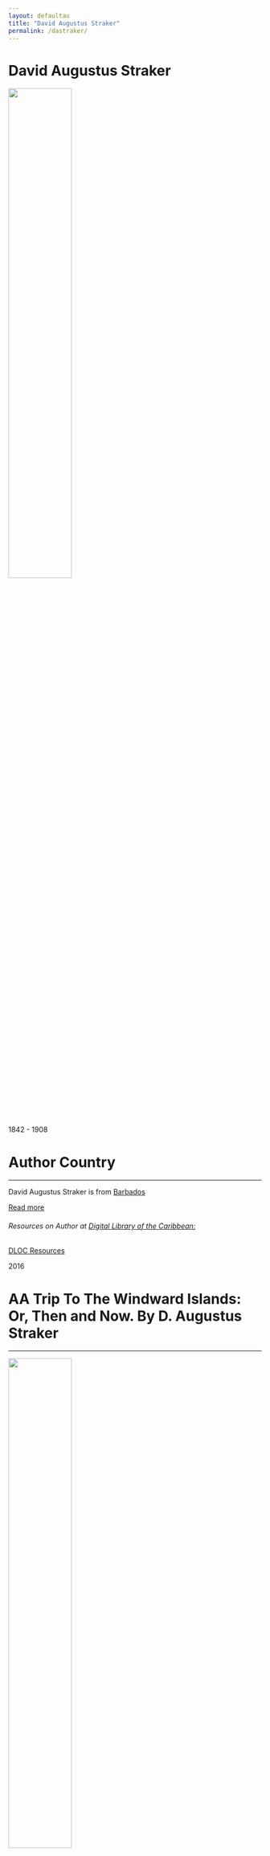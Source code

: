 ```yaml
---
layout: defaultau
title: "David Augustus Straker"
permalink: /dastraker/
---
```

<!-- partial:index.partial.html -->
<div class="content">
    <h1>David Augustus Straker</h1>
    <div class="quote">
        <div><img src="https://upload.wikimedia.org/wikipedia/commons/thumb/7/7a/David_Augustus_Straker.jpg/412px-David_Augustus_Straker.jpg" height="50%" width = "50%" class="logo"></div>
    </div>
    <div class="timeline">
        <div style="padding-bottom:100px;"></div>
        <div class="block">
            <div class="date right"><p class="right">1842 - 1908</p></div>
            <div class="dot"></div>
            <div class="left first">
            <div class="author_country">
                <h1>Author Country</h1><hr>
          <div class="aclocation">  <p>David Augustus Straker is from <a href="{{ site.baseurl }}/12">Barbados</a></p></div>
          <div class="acreadmore"><a href="https://en.wikipedia.org/wiki/D._Augustus_Straker" target="_blank">Read more</a></div>
           <div class="aclocation">  <h6>Resources on Author at <a href="https://dloc.com" target="_blank">Digital Library of the Caribbean:</a></h6></div>
          <div class="dlocresources"><a href="https://www.dloc.com/UF00098964/04681/pdf" target="_blank">DLOC Resources</a></div>
            </div>
            </div>
            </div>
        <div class="block">
            <div class="date left"><p class="left">2016</p></div>
            <div class="dot"></div>
            <div class="right hide">
                <h1>AA Trip To The Windward Islands: Or, Then and Now. By D. Augustus Straker</h1><hr>
                <p><img src="https://m.media-amazon.com/images/I/51xsuc2uUsL._SY425_.jpg" height="50%" width = "50%"></p>
                <p>
                Language: English <br/>
                Publisher: J. H. Stone & Co.<br/>
                Pub_location: Detroit, MI, United States<br/>
                Genre: Nonfiction<br/>
                Length: 150 </p>
            </div>
        </div>
        <div class="block">
            <div class="date right"><p class="right">1888</p></div>
            <div class="dot"></div>
            <div class="left hide">
                <h1>The New South Investigated</h1><hr>
                <p><img src="https://ia601408.us.archive.org/BookReader/BookReaderImages.php?zip=/1/items/newsouthinvestig00stra/newsouthinvestig00stra_jp2.zip&file=newsouthinvestig00stra_jp2/newsouthinvestig00stra_0001.jp2&id=newsouthinvestig00stra&scale=8&rotate=0" height="50%" width = "50%"></p>
                <p>
                Language: English <br/>
                Publisher: Kessinger Publishing, LLC<br/>
                Pub_location: Whitefish, MT, United States<br/>
                Genre: Nonfiction<br/>
                Length: 236 </p>
            </div>
        </div>
  <!-- partial -->
<script src='https://cdnjs.cloudflare.com/ajax/libs/jquery/3.1.1/jquery.min.js'></script><script  src="{{ site.baseurl }}/assets/js/authorscript.js"></script>
